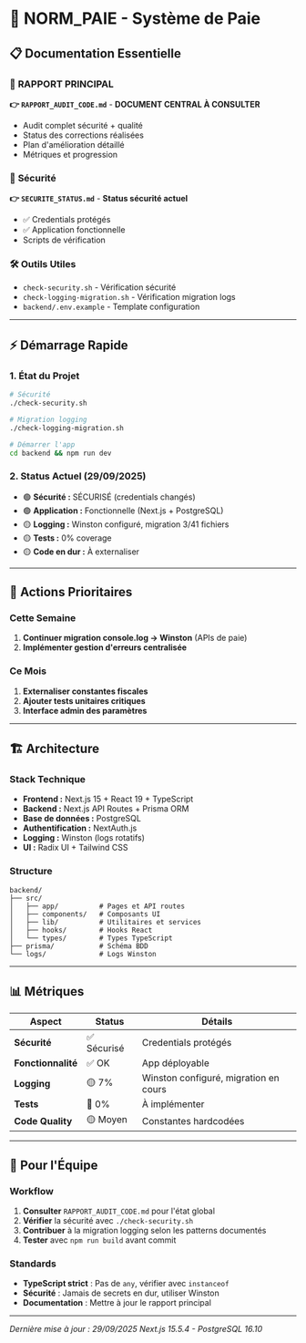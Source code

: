 # 🚀 NORM_PAIE - Système de Paie

## 📋 Documentation Essentielle

### 🔴 **RAPPORT PRINCIPAL**
**👉 `RAPPORT_AUDIT_CODE.md`** - **DOCUMENT CENTRAL À CONSULTER**
- Audit complet sécurité + qualité
- Status des corrections réalisées
- Plan d'amélioration détaillé
- Métriques et progression

### 🔐 **Sécurité**
**👉 `SECURITE_STATUS.md`** - **Status sécurité actuel**
- ✅ Credentials protégés
- ✅ Application fonctionnelle
- Scripts de vérification

### 🛠️ **Outils Utiles**
- `check-security.sh` - Vérification sécurité
- `check-logging-migration.sh` - Vérification migration logs
- `backend/.env.example` - Template configuration

---

## ⚡ **Démarrage Rapide**

### 1. **État du Projet**
```bash
# Sécurité
./check-security.sh

# Migration logging
./check-logging-migration.sh

# Démarrer l'app
cd backend && npm run dev
```

### 2. **Status Actuel (29/09/2025)**
- 🟢 **Sécurité :** SÉCURISÉ (credentials changés)
- 🟢 **Application :** Fonctionnelle (Next.js + PostgreSQL)
- 🟡 **Logging :** Winston configuré, migration 3/41 fichiers
- 🟡 **Tests :** 0% coverage
- 🟡 **Code en dur :** À externaliser

---

## 🎯 **Actions Prioritaires**

### Cette Semaine
1. **Continuer migration console.log → Winston** (APIs de paie)
2. **Implémenter gestion d'erreurs centralisée**

### Ce Mois
1. **Externaliser constantes fiscales**
2. **Ajouter tests unitaires critiques**
3. **Interface admin des paramètres**

---

## 🏗️ **Architecture**

### Stack Technique
- **Frontend :** Next.js 15 + React 19 + TypeScript
- **Backend :** Next.js API Routes + Prisma ORM
- **Base de données :** PostgreSQL
- **Authentification :** NextAuth.js
- **Logging :** Winston (logs rotatifs)
- **UI :** Radix UI + Tailwind CSS

### Structure
```
backend/
├── src/
│   ├── app/          # Pages et API routes
│   ├── components/   # Composants UI
│   ├── lib/          # Utilitaires et services
│   ├── hooks/        # Hooks React
│   └── types/        # Types TypeScript
├── prisma/           # Schéma BDD
└── logs/             # Logs Winston
```

---

## 📊 **Métriques**

| Aspect | Status | Détails |
|--------|--------|---------|
| **Sécurité** | ✅ Sécurisé | Credentials protégés |
| **Fonctionnalité** | ✅ OK | App déployable |
| **Logging** | 🟡 7% | Winston configuré, migration en cours |
| **Tests** | 🔴 0% | À implémenter |
| **Code Quality** | 🟡 Moyen | Constantes hardcodées |

---

## 🤝 **Pour l'Équipe**

### Workflow
1. **Consulter** `RAPPORT_AUDIT_CODE.md` pour l'état global
2. **Vérifier** la sécurité avec `./check-security.sh`
3. **Contribuer** à la migration logging selon les patterns documentés
4. **Tester** avec `npm run build` avant commit

### Standards
- **TypeScript strict** : Pas de `any`, vérifier avec `instanceof`
- **Sécurité** : Jamais de secrets en dur, utiliser Winston
- **Documentation** : Mettre à jour le rapport principal

---

*Dernière mise à jour : 29/09/2025*
*Next.js 15.5.4 - PostgreSQL 16.10*